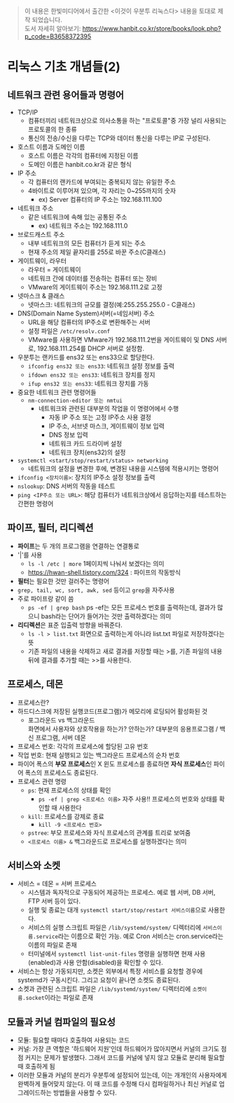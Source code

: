 > 이 내용은 한빛미디어에서 출간한 <이것이 우분투 리눅스다> 내용을 토대로 제작 되었습니다.   
> 도서 자세히 알아보기: https://www.hanbit.co.kr/store/books/look.php?p_code=B3658372395
> 
# 리눅스 기초 개념들(2)

## 네트워크 관련 용어들과 명령어
* TCP/IP
  * 컴퓨터끼리 네트워크상으로 의사소통을 하는 "프로토콜"중 가장 널리 사용되는 프로토콜의 한 종류
  * 통신의 전송/수신을 다루는 TCP와 데이터 통신을 다루는 IP로 구성된다.
* 호스트 이름과 도메인 이름
  * 호스트 이름은 각각의 컴퓨터에 지정된 이름
  * 도메인 이름은 hanbit.co.kr과 같은 형식
* IP 주소
  * 각 컴퓨터의 랜카드에 부여되는 중복되지 않는 유일한 주소
  * 4바이트로 이루어져 있으며, 각 자리는 0~255까지의 숫자
    *  ex) Server 컴퓨터의 IP 주소는 192.168.111.100  
* 네트워크 주소
  * 같은 네트워크에 속해 있는 공통된 주소
    * ex) 네트워크 주소는 192.168.111.0
* 브로드캐스트 주소
  * 내부 네트워크의 모든 컴퓨터가 듣게 되는 주소
  * 현재 주소의 제일 끝자리를 255로 바꾼 주소(C클래스)
* 게이트웨이, 라우터
  * 라우터 = 게이트웨이
  * 네트워크 간에 데이터를 전송하는 컴퓨터 또는 장비
  * VMware의 게이트웨이 주소는 192.168.111.2로 고정
* 넷마스크 & 클래스
  * 넷마스크: 네트워크의 규모를 결정(예:255.255.255.0 - C클래스)
* DNS(Domain Name System)서버(=네임서버) 주소
  * URL을 해당 컴퓨터의 IP주소로 변환해주는 서버
  * 설정 파일은 `/etc/resolv.conf`
  * VMware를 사용하면 VMware가 192.168.111.2번을 게이트웨이 및 DNS 서버로, 192.168.111.254를 DHCP 서버로 설정함. 
* 우분투는 랜카드를 ens32 또는 ens33으로 할당한다.
  * `ifconfig ens32 또는 ens33`: 네트워크 설정 정보를 출력
  * `ifdown ens32 또는 ens33`: 네트워크 장치를 정지
  * `ifup ens32 또는 ens33`: 네트워크 장치를 가동
* 중요한 네트워크 관련 명령어들
  * `nm-connection-editor 또는 nmtui`
    * 네트워크와 관련된 대부분의 작업을 이 명령어에서 수행
      * 자동 IP 주소 또는 고정 IP주소 사용 결정
      * IP 주소, 서브넷 마스크, 게이트웨이 정보 입력
      * DNS 정보 입력
      * 네트워크 카드 드라이버 설정
      * 네트워크 장치(ens32)의 설정
* `systemctl <start/stop/restart/status> networking`
  * 네트워크의 설정을 변경한 후에, 변경된 내용을 시스템에 적용시키는 명령어
* `ifconfig <장치이름>`: 장치의 IP주소 설정 정보를 출력
* `nslookup`: DNS 서버의 작동을 테스트
* `ping <IP주소 또는 URL>`: 해당 컴퓨터가 네트워크상에서 응답하는지를 테스트하는 간편한 명령어

## 파이프, 필터, 리디렉션
* **파이프**는 두 개의 프로그램을 연결하는 연결통로
* '|'를 사용
  * `ls -l /etc | more` 1페이지씩 나눠서 보겠다는 의미
  * https://hwan-shell.tistory.com/324 : 파이프의 작동방식
* **필터**는 필요한 것만 걸러주는 명령어
* `grep, tail, wc, sort, awk, sed` 등이고 `grep`을 자주사용
* 주로 파이프랑 같이 씀
  * `ps -ef | grep bash` ps -ef는 모든 프로세스 번호를 출력하는데, 결과가 많으니 bash라는 단어가 들어가는 것만 출력하겠다는 의미
* **리디렉션**은 표준 입출력 방향을 바꿔준다.
  * `ls -l > list.txt` 화면으로 출력하는게 아니라 list.txt 파일로 저장하겠다는 뜻
  * 기존 파일의 내용을 삭제하고 새로 결과를 저장할 때는 >를, 기존 파일의 내용 뒤에 결과를 추가할 때는 >>를 사용한다.

## 프로세스, 데몬
* 프로세스란?
* 하드디스크에 저장된 실행코드(프로그램)가 메모리에 로딩되어 활성화된 것 
    * 포그라운드 vs 백그라운드  
    화면에서 사용자와 상호작용을 하는가? 안하는가?
    대부분의 응용프로그램 / 백신 프로그램, 서버 데몬
* 프로세스 번호: 각각의 프로세스에 할당된 고유 번호
* 작업 번호: 현재 실행되고 있는 백그라운드 프로세스의 순차 번호
* 파이어 폭스의 **부모 프로세스**인 X 윈도 프로세스를 종료하면 **자식 프로세스**인 파이어 폭스의 프로세스도 종료된다. 
* 프로세스 관련 명령
  * `ps`: 현재 프로세스의 상태를 확인
    * `ps -ef | grep <프로세스 이름>` 자주 사용!! 프로세스의 번호와 상태를 확인할 때 사용한다
  * `kill`: 프로세스를 강제로 종료
    * `kill -9 <프로세스 번호>`
  * `pstree`: 부모 프로세스와 자식 프로세스의 관계를 트리로 보여줌
  * `<프로세스 이름> &` 백그라운드로 프로세스를 실행하겠다는 의미

## 서비스와 소켓
* 서비스 = 데몬 = 서버 프로세스
  * 시스템과 독자적으로 구동되어 제공하는 프로세스. 예로 웹 서버, DB 서버, FTP 서버 등이 있다.
  * 실행 및 종료는 대개 `systemctl start/stop/restart 서비스이름`으로 사용한다. 
  * 서비스의 실행 스크립트 파일은 `/lib/systemd/system/` 디렉터리에 `서비스이름.service`라는 이름으로 확인 가능. 예로 Cron 서비스는 cron.service라는 이름의 파일로 존재
  * 터미널에서 `systemctl list-unit-files` 명령을 실행하면 현재 사용(enabled)과 사용 안함(disabled)을 확인할 수 있다.
* 서비스는 항상 가동되지만, 소켓은 외부에서 특정 서비스를 요청할 경우에 systemd가 구동시킨다. 그리고 요청이 끝나면 소켓도 종료된다.
* 소켓과 관련된 스크립트 파일은 `/lib/systemd/system/` 디렉터리에 `소켓이름.socket`이라는 파일로 존재

## 모듈과 커널 컴파일의 필요성
* 모듈: 필요할 때마다 호출하여 사용되는 코드 
* 커널: 가장 큰 역할은 '하드웨어 지원'인데 하드웨어가 많아지면서 커널의 크기도 점점 커지는 문제가 발생했다. 그래서 코드를 커널에 넣지 않고 모듈로 분리해 필요할 때 호출하게 됨
* 이러한 모듈과 커널의 분리가 우분투에 설정되어 있는데, 이는 개개인의 사용자에게 완벽하게 들어맞지 않는다. 이 때 코드를 수정해 다시 컴파일하거나 최신 커널로 업그레이드하는 방법들을 사용할 수 있다. 